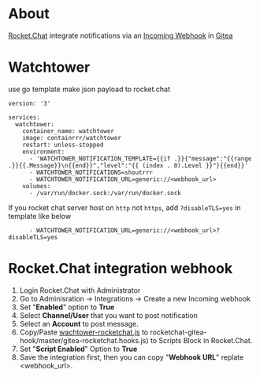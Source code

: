 # About
[Rocket.Chat](https://rocket.chat/) integrate notifications via an [Incoming Webhook](https://docs.rocket.chat/guides/administrator-guides/integrations) in [Gitea](https://gitea.io/)

# Watchtower

use go template make json payload to rocket.chat

```
version: '3'

services:
  watchtower:
    container_name: watchtower
    image: containrrr/watchtower
    restart: unless-stopped
    environment:
      - 'WATCHTOWER_NOTIFICATION_TEMPLATE={{if .}}{"message":"{{range .}}{{.Message}}\n{{end}}","level":"{{ (index . 0).Level }}"}{{end}}'
      - WATCHTOWER_NOTIFICATIONS=shoutrrr
      - WATCHTOWER_NOTIFICATION_URL=generic://<webhook_url>
    volumes:
      - /var/run/docker.sock:/var/run/docker.sock
```

If you rocket chat server host on `http` not `https`, add `?disableTLS=yes` in template like below
```
      - WATCHTOWER_NOTIFICATION_URL=generic://<webhook_url>?disableTLS=yes
```
# Rocket.Chat integration webhook
1. Login Rocket.Chat with Administrator
2. Go to Adminisration -> Integrations -> Create a new Incoming webhook
3. Set "**Enabled**" option to **True**
4. Select **Channel/User** that you want to post notification
5. Select an **Account** to post message.
6. Copy/Paste [wachtower-rocketchat.js](https://raw.githubusercontent.com/austinsuyoyo/rocketchat-watchtower-hook/master/wachtower-rocketchat.js) to rocketchat-gitea-hook/master/gitea-rocketchat.hooks.js) to Scripts Block in Rocket.Chat.
7. Set "**Script Enabled**" Option to **True**
8. Save the integration first, then you can copy "**Webhook URL**" replate <webhook_url>.
